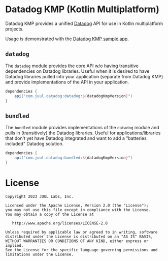 # Datadog KMP (Kotlin Multiplatform)

Datadog KMP provides a unified [Datadog] API for use in Kotlin multiplatform projects.

Usage is demonstrated with the [Datadog KMP sample app].

## `datadog`

The `datadog` module provides the core API w/o having transitive dependencies on Datadog libraries.
Useful when it is desired to have Datadog libraries pulled into your application (separate from
Datadog KMP) and provide implementations of the API in your application.

```gradle
dependencies {
    api("com.juul.datadog:datadog:${datadogKmpVersion}")
}
```

## `bundled`

The `bundled` module provides implementations of the `datadog` module and pulls in (transitively)
the Datadog libraries. Useful for applications/libraries that don't yet have Datadog integrated and
want to add a "batteries included" Datadog solution.

```gradle
dependencies {
    api("com.juul.datadog:bundled:${datadogKmpVersion}")
}
```

# License

```
Copyright 2023 JUUL Labs, Inc.

Licensed under the Apache License, Version 2.0 (the "License");
you may not use this file except in compliance with the License.
You may obtain a copy of the License at

   http://www.apache.org/licenses/LICENSE-2.0

Unless required by applicable law or agreed to in writing, software
distributed under the License is distributed on an "AS IS" BASIS,
WITHOUT WARRANTIES OR CONDITIONS OF ANY KIND, either express or implied.
See the License for the specific language governing permissions and
limitations under the License.
```


[Datadog]: https://www.datadoghq.com/
[Datadog KMP sample app]: https://github.com/JuulLabs/datadog-kmp-sample
